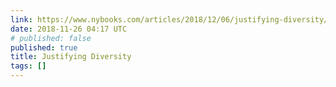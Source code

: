 ```yaml
---
link: https://www.nybooks.com/articles/2018/12/06/justifying-diversity/
date: 2018-11-26 04:17 UTC
# published: false
published: true
title: Justifying Diversity
tags: []
---
```



